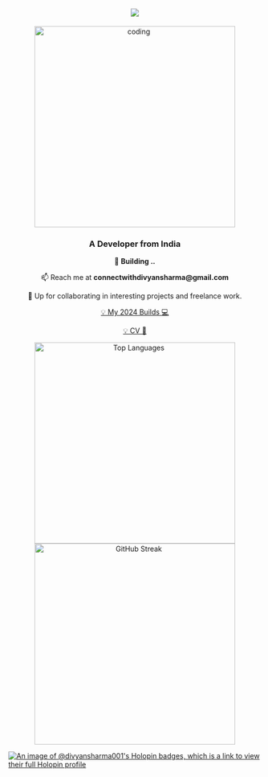<h1 align="center">
    <img src="https://readme-typing-svg.herokuapp.com/?font=Righteous&size=35&center=true&vCenter=true&width=500&height=70&duration=2000&lines=Hi+There!+👋;+I'm+Divyansh+Sharma!;" />
</h1>

<div align="center">
    <img align="center" alt="coding" width="400" src="https://user-images.githubusercontent.com/74038190/225813708-98b745f2-7d22-48cf-9150-083f1b00d6c9.gif">
</div>

<div align="center">
    <h3>A Developer from India </h3>
    <p>🌱 <strong>Building ..</strong></p>
    <p>📫 Reach me at <strong>connectwithdivyansharma@gmail.com</strong></p>
<!--     <p>🤔 Loves to talk about Tech and Philosophy</p> -->
    <p>💼 Up for collaborating in interesting projects and freelance work.</p>
    <p><a href="https://pickled-bus-e0a.notion.site/My-2024-Builds-15ba07d09411801182daefdefb026fe3"> 💡 My 2024 Builds 💻</a></p>
    <p><a href="https://drive.google.com/file/d/169INVWhYoTZ9NuveS2p_efHMKkDJqTfO/view"> 💡 CV 📄 </a></p>
<!--     <p>💬 Interested in connecting with people doing similar stuff</p> -->
</div>

<div align="center">
    <img src="https://github-readme-stats.vercel.app/api/top-langs/?username=divyansharma001&layout=compact&hide=css,scss,html&theme=tokyonight" alt="Top Languages" width="400"/>
</div>



<div align="center">
    <img src="https://github-readme-streak-stats.herokuapp.com?user=divyansharma001&theme=radical" alt="GitHub Streak" width="400"/>
</div>

[![An image of @divyansharma001's Holopin badges, which is a link to view their full Holopin profile](https://holopin.me/divyansharma001)](https://holopin.io/@divyansharma001)
